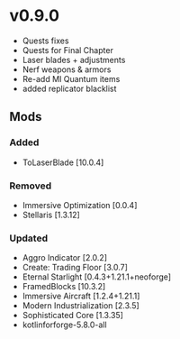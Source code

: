 # v0.9.0
- Quests fixes
- Quests for Final Chapter
- Laser blades + adjustments
- Nerf weapons & armors
- Re-add MI Quantum items
- added replicator blacklist

## Mods

### Added
- ToLaserBlade [10.0.4] 

### Removed
- Immersive Optimization [0.0.4] 
- Stellaris [1.3.12] 

### Updated
- Aggro Indicator [2.0.2] 
- Create: Trading Floor [3.0.7] 
- Eternal Starlight [0.4.3+1.21.1+neoforge] 
- FramedBlocks [10.3.2] 
- Immersive Aircraft [1.2.4+1.21.1] 
- Modern Industrialization [2.3.5] 
- Sophisticated Core [1.3.35] 
- kotlinforforge-5.8.0-all 